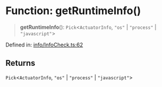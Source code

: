 # Function: getRuntimeInfo()

> **getRuntimeInfo**(): `Pick`\<`ActuatorInfo`, `"os"` \| `"process"` \| `"javascript"`\>

Defined in: [info/InfoCheck.ts:62](https://github.com/actuatorjs/actuatorjs/blob/8b7e2319af7ba0265c8e0f4f52bb60d39b682c66/src/info/InfoCheck.ts#L62)

## Returns

`Pick`\<`ActuatorInfo`, `"os"` \| `"process"` \| `"javascript"`\>
